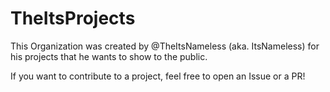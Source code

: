 # TheItsProjects

This Organization was created by @TheItsNameless (aka. ItsNameless) for his projects that he wants to show to the public.

If you want to contribute to a project, feel free to open an Issue or a PR!
